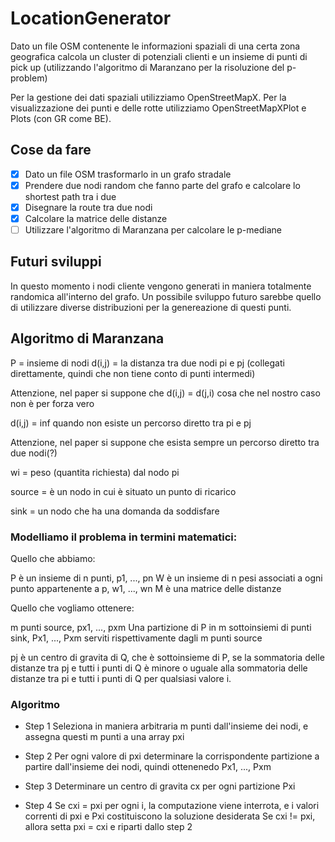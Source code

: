 # LocationGenerator

Dato un file OSM contenente le informazioni spaziali di una certa zona geografica calcola 
un cluster di potenziali clienti e un insieme di punti di pick up (utilizzando l'algoritmo 
di Maranzano per la risoluzione del p-problem)

Per la gestione dei dati spaziali utilizziamo OpenStreetMapX.
Per la visualizzazione dei punti e delle rotte utilizziamo OpenStreetMapXPlot e Plots (con GR come BE).

## Cose da fare 

- [X] Dato un file OSM trasformarlo in un grafo stradale
- [X] Prendere due nodi random che fanno parte del grafo e calcolare lo shortest path tra i due 
- [X] Disegnare la route tra due nodi
- [X] Calcolare la matrice delle distanze
- [ ] Utilizzare l'algoritmo di Maranzana per calcolare le p-mediane

## Futuri sviluppi

In questo momento i nodi cliente vengono generati in maniera totalmente randomica all'interno del grafo.
Un possibile sviluppo futuro sarebbe quello di utilizzare diverse distribuzioni per la 
genereazione di questi punti.

## Algoritmo di Maranzana

P = insieme di nodi 
d(i,j) = la distanza tra due nodi pi e pj (collegati direttamente, quindi che non tiene conto di punti intermedi)

Attenzione, nel paper si suppone che d(i,j) = d(j,i) cosa che nel nostro caso non è per forza vero

d(i,j) = inf quando non esiste un percorso diretto tra pi e pj

Attenzione, nel paper si suppone che esista sempre un percorso diretto tra due nodi(?)

wi = peso (quantita richiesta) dal nodo pi

source = è un nodo in cui è situato un punto di ricarico

sink = un nodo che ha una domanda da soddisfare

### Modelliamo il problema in termini matematici:

Quello che abbiamo:

P è un insieme di n punti, p1, ..., pn
W è un insieme di n pesi associati a ogni punto appartenente a p, w1, ..., wn
M è una matrice delle distanze

Quello che vogliamo ottenere: 

m punti source, px1, ..., pxm
Una partizione di P in m sottoinsiemi di punti sink, Px1, ..., Pxm serviti rispettivamente dagli m punti source

pj è un centro di gravita di Q, che è sottoinsieme di P, se la sommatoria delle distanze tra pj e tutti i punti di Q 
è minore o uguale alla sommatoria delle distanze tra pi e tutti i punti di Q per qualsiasi valore i.


### Algoritmo

- Step 1 
        Seleziona in maniera arbitraria m punti dall'insieme dei nodi,
        e assegna questi m punti a una array pxi

- Step 2
        Per ogni valore di pxi determinare la corrispondente partizione
        a partire dall'insieme dei nodi, quindi ottenenedo Px1, ..., Pxm

- Step 3
        Determinare un centro di gravita cx per ogni partizione Pxi

- Step 4
        Se cxi = pxi per ogni i, la computazione viene interrota, e i valori correnti
        di pxi e Pxi costituiscono la soluzione desiderata
        Se cxi != pxi, allora setta pxi = cxi e riparti dallo step 2

